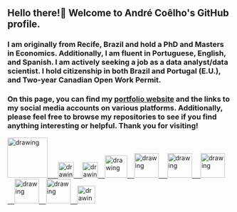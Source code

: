## Hello there!👋 Welcome to André Coêlho's GitHub profile.

### I am originally from Recife, Brazil and hold a PhD and Masters in Economics. Additionally, I am fluent in Portuguese, English, and Spanish. I am actively seeking a job as a data analyst/data scientist. I hold citizenship in both Brazil and Portugal (E.U.), and Two-year Canadian Open Work Permit.

### On this page, you can find my [portfolio website](https://andreluizcoelho.github.io/andrecoelhoportfolio/) and the links to my social media accounts on various platforms. Additionally, please feel free to browse my repositories to see if you find anything interesting or helpful. Thank you for visiting!


<a href="https://www.linkedin.com/in/andreluizcoelho/"><img src="https://res.cloudinary.com/importdata/image/upload/v1595012354/linkedin_t9qiwy.png" alt="drawing" width="90"/> &nbsp;&nbsp;&nbsp;&nbsp; <a href="https://www.researchgate.net/profile/Andre-Coelho-18"><img src="https://avatars.githubusercontent.com/u/1073651?s=200&v=4" alt="drawing" width="35"/>&nbsp;&nbsp;&nbsp;&nbsp; <a href="https://medium.com/@andreluizcoelho"><img src="https://res.cloudinary.com/importdata/image/upload/v1595012354/medium_mono_hoz0z5.png" alt="drawing" width="35"/>&nbsp;&nbsp;&nbsp;&nbsp;<a href="https://www.sololearn.com/profile/3480148"><img src="https://github.com/HenestrosaConH/sololearn/blob/main/docs/icon.png" alt="drawing" width="50"/>&nbsp;&nbsp;&nbsp;&nbsp;<a href="https://www.datacamp.com/certificate/DS0029080257651"><img src="https://res.cloudinary.com/dyd911kmh/image/upload/v1659085702/Certification/Badges%202022/data-scientist-professional-badge.svg" alt="drawing" width="55"/>&nbsp;&nbsp;&nbsp;&nbsp; <a href="https://www.datacamp.com/certificate/DSA0017922244200"><img src="https://res.cloudinary.com/dyd911kmh/image/upload/v1659085702/Certification/Badges%202022/data-scientist-associate-badge.svg" alt="drawing" width="55"/>&nbsp;&nbsp;&nbsp;&nbsp; <a href="https://www.datacamp.com/certificate/DA0022351314693"><img src="https://res.cloudinary.com/dyd911kmh/image/upload/v1659085702/Certification/Badges%202022/data-analyst-professional-badge.svg" alt="drawing" width="55"/>&nbsp;&nbsp;&nbsp;&nbsp;<a href="https://www.datacamp.com/certificate/DAA0012896738267"><img src="https://res.cloudinary.com/dyd911kmh/image/upload/v1659085702/Certification/Badges%202022/data-analyst-associate-badge.svg" alt="drawing" width="55"/>&nbsp;&nbsp;&nbsp;&nbsp;<a href="https://app.datacamp.com/profile/andreluizcoelho"><img src="https://avatars.githubusercontent.com/u/6276968?s=200&v=4" alt="drawing" width="55"/>&nbsp;&nbsp;&nbsp;&nbsp;<a href="https://www.credly.com/earner/earned/badge/c62444b7-f35b-4662-b40f-a1d63cf6d3f9"><img src="https://images.credly.com/size/340x340/images/0ab5b829-02ae-4a73-ac82-ab9798fb76e9/157a788a3a7d3880f574c2cdaf0b97d5.png" alt="drawing" width="40"/>



<!--

<a href="https://www.credly.com/earner/earned/badge/c62444b7-f35b-4662-b40f-a1d63cf6d3f9"><img src="https://images.credly.com/size/340x340/images/0ab5b829-02ae-4a73-ac82-ab9798fb76e9/157a788a3a7d3880f574c2cdaf0b97d5.png" alt="drawing" width="40"/>




<a href="https://public.tableau.com/app/profile/andr.co.lho"><img src="https://www.svgrepo.com/show/354428/tableau-icon.svg" alt="drawing" width="40"/>

<a href="https://www.kaggle.com/andreluizcoelho"><img src="https://res.cloudinary.com/importdata/image/upload/v1595012924/kaggle_ksaktb.png" alt="drawing" width="60"/>&nbsp;&nbsp;&nbsp;&nbsp;

 &nbsp;&nbsp;&nbsp;&nbsp;<a href="https://app.datacamp.com/profile/andreluizcoelho"><img src="https://avatars.githubusercontent.com/u/6276968?s=200&v=4" alt="drawing" width="40"/>



&nbsp;&nbsp;&nbsp;&nbsp;<a href="https://learn.365datascience.com/profile/andre-coelho/"><img src="https://yt3.googleusercontent.com/LY2g2Zg4GSS0IhUUhBR-_zWrv7W_R0KlulydrFM9YejEM-ac6L7QN2lrC0kqi0rdHNQtESya6g=s176-c-k-c0x00ffffff-no-rj" alt="drawing" width="40"/>&nbsp;&nbsp;&nbsp;&nbsp;<a href="https://www.codewars.com/users/andreluizcoelho"><img src="https://avatars.githubusercontent.com/u/5387632?s=200&v=4" alt="drawing" width="50"/>&nbsp;&nbsp;&nbsp;&nbsp;<a href="https://leetcode.com/andreluizcoelho/"><img src="https://leetcode.com/_next/static/images/logo-ff2b712834cf26bf50a5de58ee27bcef.png" alt="drawing" width="45"/>

&nbsp;&nbsp;&nbsp;&nbsp;<a href="https://twitter.com/andrelrcbmc"><img src="https://res.cloudinary.com/importdata/image/upload/v1595012924/Twitter_Logo_Blue_gbtagu.png" alt="drawing" width="40"/>&nbsp;&nbsp;&nbsp;&nbsp;<a href="https://www.youtube.com/@andreluizcoelho"><img src="https://t.ctcdn.com.br/vGdlfPqw1P6t4B3FEdTg7OPNGxo=/400x400/smart/filters:format(webp)/i612632.png" alt="drawing" width="50"/>&nbsp;&nbsp;&nbsp;&nbsp;<a href="https://pt.duolingo.com/profile/andreluizcoelho"><img src="https://avatars.githubusercontent.com/u/908687?s=200&v=4" alt="drawing" width="50"/>









**PlayingNumbers/PlayingNumbers** is a ✨ _special_ ✨ repository because its `README.md` (this file) appears on your GitHub profile.


Here are some ideas to get you started:

- 🔭 I’m currently working on ...
- 🌱 I’m currently learning ...
- 👯 I’m looking to collaborate on ...
- 🤔 I’m looking for help with ...
- 💬 Ask me about ...
- 📫 How to reach me: ...
- 😄 Pronouns: ...
- ⚡ Fun fact: ...
-->
<!--
**andreluizcoelho/andreluizcoelho** is a ✨ _special_ ✨ repository because its `README.md` (this file) appears on your GitHub profile.

Here are some ideas to get you started:

- 🔭 I’m currently working on ...
- 🌱 I’m currently learning ...
- 👯 I’m looking to collaborate on ...
- 🤔 I’m looking for help with ...
- 💬 Ask me about ...
- 📫 How to reach me: ...
- 😄 Pronouns: ...
- ⚡ Fun fact: ...
-->
